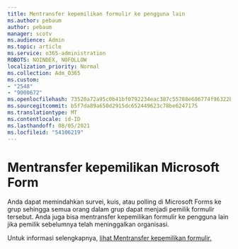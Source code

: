 ```yaml
---
title: Mentransfer kepemilikan formulir ke pengguna lain
ms.author: pebaum
author: pebaum
manager: scotv
ms.audience: Admin
ms.topic: article
ms.service: o365-administration
ROBOTS: NOINDEX, NOFOLLOW
localization_priority: Normal
ms.collection: Adm_O365
ms.custom:
- "2548"
- "9000672"
ms.openlocfilehash: 73520a72a95c0b41bf0792234eac387c55788e686774f96322b202fb82b12eb6
ms.sourcegitcommit: b5f7da89a650d2915dc652449623c78be6247175
ms.translationtype: MT
ms.contentlocale: id-ID
ms.lasthandoff: 08/05/2021
ms.locfileid: "54106219"
---
```

# <a name="transfer-ownership-of-a-microsoft-form"></a>Mentransfer kepemilikan Microsoft Form

Anda dapat memindahkan survei, kuis, atau polling di Microsoft Forms ke grup sehingga semua orang dalam grup dapat menjadi pemilik formulir tersebut. Anda juga bisa mentransfer kepemilikan formulir ke pengguna lain jika pemilik sebelumnya telah meninggalkan organisasi.

Untuk informasi selengkapnya, [lihat Mentransfer kepemilikan formulir.](https://support.office.com/article/Transfer-ownership-of-a-form-921a6361-a4e5-44ea-bce9-c4ed63aa54b4)